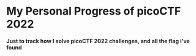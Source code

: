 # My Personal Progress of picoCTF 2022

**Just to track how I solve picoCTF 2022 challenges, and all the flag i've found**
